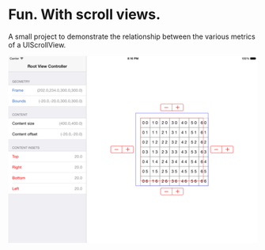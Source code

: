 # Fun. With scroll views.

A small project to demonstrate the relationship between the various metrics of a UIScrollView.

![screenshot](/screenshot.png)

